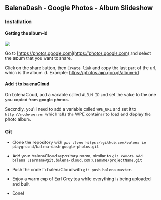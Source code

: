 ## BalenaDash - Google Photos - Album Slideshow

### Installation

#### Getting the album-id

![](https://raw.githubusercontent.com/balena-io-playground/balena-dash-google-photos/master/media/getting_album_id.gif)

Go to [https://photos.google.com](https://photos.google.com) and select the album that you want to share.

Click on the share button, then `Create link` and copy the last part of the url, which is the album id.
Example: https://photos.app.goo.gl/album-id

#### Add it to balenaCloud

On balenaCloud, add a variable called  `ALBUM_ID` and set the value to the one you copied from google photos.

Secondly, you'll need to add a variable called `WPE_URL` and set it to `http://node-server` which tells the WPE container to load and display the photo album.

### Git

* Clone the repository with `git clone https://github.com/balena-io-playground/balena-dash-google-photos.git`

* Add your balenaCloud repository name, similar to `git remote add balena username@git.balena-cloud.com:usaname/projectName.git`

* Push the code to balenaCloud with `git push balena master`.

* Enjoy a warm cup of Earl Grey tea while everything is being uploaded and built.

* Done!
